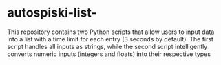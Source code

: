# autospiski-list-
This repository contains two Python scripts that allow users to input data into a list with a time limit for each entry (3 seconds by default). The first script handles all inputs as strings, while the second script intelligently converts numeric inputs (integers and floats) into their respective types

